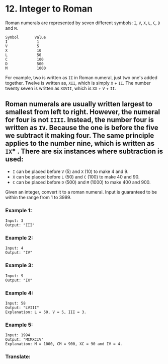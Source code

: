 # 12. Integer to Roman

Roman numerals are represented by seven different symbols: `I`, `V`, `X`, `L`, `C`, `D` and `M`.

```
Symbol       Value
I             1
V             5
X             10
L             50
C             100
D             500
M             1000
```

For example, two is written as `II` in Roman numeral, just two one's added together. Twelve is written as, `XII`, which is simply `X` + `II`. The number twenty seven is written as `XXVII`, which is `XX` + `V` + `II`.

Roman numerals are usually written largest to smallest from left to right. However, the numeral for four is not `IIII`. Instead, the number four is written as `IV`. Because the one is before the five we subtract it making four. The same principle applies to the number nine, which is written as `IX`* . There are six instances where subtraction is used:
-
* `I` can be placed before `V` (5) and `X` (10) to make 4 and 9. 
* `X` can be placed before `L` (50) and `C` (100) to make 40 and 90. 
* `C` can be placed before `D` (500) and `M` (1000) to make 400 and 900.

Given an integer, convert it to a roman numeral. Input is guaranteed to be within the range from 1 to 3999.

### Example 1:

```
Input: 3
Output: "III"
```

### Example 2:

```
Input: 4
Output: "IV"
```

### Example 3:

```
Input: 9
Output: "IX"
```

### Example 4:

```
Input: 58
Output: "LVIII"
Explanation: L = 50, V = 5, III = 3.
```

### Example 5:

```
Input: 1994
Output: "MCMXCIV"
Explanation: M = 1000, CM = 900, XC = 90 and IV = 4.
```

### Translate:

> 
>
> 
>
> 
>
> 